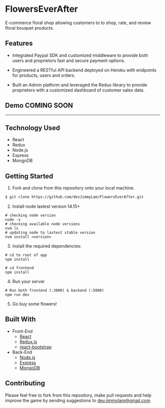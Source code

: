 
# FlowersEverAfter
E-commerce floral shop allowing customers to to shop, rate, and review floral bouquet products.
## Features
- Integrated Paypal SDK and customized middleware to provide both users and proprietors fast and secure payment options.

- Engineered a RESTful API backend deployed on Heroku with endpoints for products, users and orders.

- Built an Admin platform and leveraged the Redux library to provide proprietors with a customized dashboard of customer sales data.
<!-- - Full featured shopping cart
- Product reviews and ratings
- Product search feature
- User profile with orders
- Admin product management
- Admin user management
- Checkout process (shipping, payment method, etc)
- PayPal / credit card integration -->
## Demo COMING SOON
<!-- <p align="center">
  <img src="./src/main/resources/images/DEMO_ticket tracker.gif">
</p> -->
<hr/>

## Technology Used 
- React
- Redux
- Node.js
- Express
- MongoDB


## Getting Started
1. Fork and clone from this repository onto your local machine.
```bash
$ git clone https://github.com/devJimmyLam/FlowersEverAfter.git
```
2. Install node lastest version 14.15+
```
# checking node version
node -v
# checking available node versions
nvm ls
# updating node to lastest stable version
nvm install <version>
```
3. Install the required dependencies:
```
# cd to root of app 
npm install

# cd frontend
npm install
```
4. Run your server
```
# Run both frontend (:3000) & backend (:5000)
npm run dev
```
5. Go buy some flowers!

## Built With
* Front-End
  * [React](https://reactjs.org/)
  * [Redux.js](https://redux.js.org/)
  * [react-bootstrap](https://react-bootstrap.github.io/)
* Back-End
  * [Node.js](https://www.oracle.com/java/technologies/)
  * [Express](https://expressjs.com/)
  * [MongoDB](https://www.mongodb.com/)

## Contributing
Please feel free to fork from this repository, make pull requests and help improve the game by sending suggestions to dev.jimmylam@gmail.com
